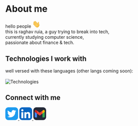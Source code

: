 # About me
hello people <img src="https://raw.githubusercontent.com/raghavruia-dev/raghavruia-dev/main/assets/1-waving-hand.gif" width="25"><br>
this is raghav ruia, a guy trying to break into tech,<br>
currently studying computer science,<br>
passionate about finance & tech. 

## Technologies I work with
well versed with these languages (other langs coming soon):<br><br>
![Technologies](https://skillicons.dev/icons?i=c&theme=dark&perline=3)

## Connect with me
<a href="https://twitter.com/raghavruiaaa">
    <img src="https://raw.githubusercontent.com/raghavruia-dev/raghavruia-dev/main/assets/3-social-twitter.svg" width="40">
</a>
<a href="https://www.linkedin.com/in/raghav-ruia">
    <img src="https://raw.githubusercontent.com/raghavruia-dev/raghavruia-dev/main/assets/2-social-linkedin.svg" width="40">
</a>
<a href="https://mail.google.com/mail/?view=cm&fs=1&to=raghavruia.dev@gmail.com">
    <img src="https://raw.githubusercontent.com/raghavruia-dev/raghavruia-dev/main/assets/4-gmail.svg" width="40">
</a>
